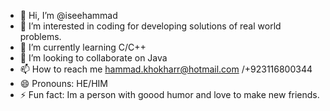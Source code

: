 - 👋 Hi, I’m @iseehammad
- 👀 I’m interested in coding for developing solutions of real world problems.
- 🌱 I’m currently learning C/C++
- 💞️ I’m looking to collaborate on Java
- 📫 How to reach me  hammad.khokharr@hotmail.com /+923116800344
- 😄 Pronouns: HE/HIM
- ⚡ Fun fact: Im a person with goood humor and love to make new friends.

<!---
iseehammad/iseehammad is a ✨ special ✨ repository because its `README.md` (this file) appears on your GitHub profile.
You can click the Preview link to take a look at your changes.
--->
